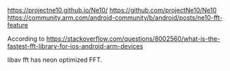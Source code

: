 https://projectne10.github.io/Ne10/
https://github.com/projectNe10/Ne10
https://community.arm.com/android-community/b/android/posts/ne10-fft-feature



According to https://stackoverflow.com/questions/8002560/what-is-the-fastest-fft-library-for-ios-android-arm-devices

libav fft has neon optimized FFT.